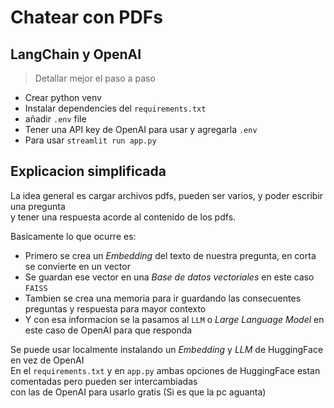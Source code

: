 # Chatear con PDFs

## LangChain y OpenAI

> Detallar mejor el paso a paso

- Crear python venv
- Instalar dependencies del `requirements.txt`
- añadir `.env` file
- Tener una API key de OpenAI para usar y agregarla `.env`
- Para usar `streamlit run app.py`

## Explicacion simplificada

La idea general es cargar archivos pdfs, pueden ser varios, y poder escribir una pregunta  
y tener una respuesta acorde al contenido de los pdfs.

Basicamente lo que ocurre es:

- Primero se crea un *Embedding* del texto de nuestra pregunta, en corta se convierte en un vector
- Se guardan ese vector en una *Base de datos vectoriales* en este caso `FAISS`
- Tambien se crea una memoria para ir guardando las consecuentes preguntas y respuesta para mayor contexto
- Y con esa informacion se la pasamos al `LLM` o *Large Language Model* en este caso de OpenAI para que responda

Se puede usar localmente instalando un *Embedding* y *LLM* de HuggingFace en vez de OpenAI  
En el `requirements.txt` y en `app.py` ambas opciones de HuggingFace estan comentadas pero pueden ser intercambiadas  
con las de OpenAI para usarlo gratis (Si es que la pc aguanta)



